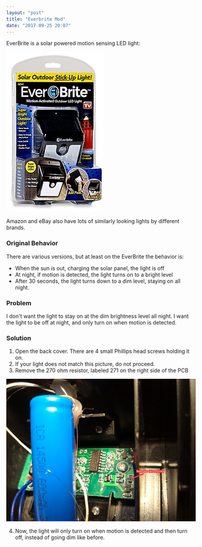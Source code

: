 ```yaml
---
layout: "post"
title: "Everbrite Mod"
date: "2017-09-25 20:07"
---
```


EverBrite is a solar powered motion sensing LED light:

![everbrite-orig](/images/2017/09/everbrite-orig.png)

Amazon and eBay also have lots of similarly looking lights by different brands.

### Original Behavior
There are various versions, but at least on the EverBrite the behavior is:
* When the sun is out, charging the solar panel, the light is off
* At night, if motion is detected, the light turns on to a bright level
* After 30 seconds, the light turns down to a dim level, staying on all night.

### Problem
I don't want the light to stay on at the dim brightness level all night.  I want the light to be off at night, and only turn on when motion is detected.

### Solution
1. Open the back cover.  There are 4 small Phillips head screws holding it on.
2. If your light does not match this picture, do not proceed.
3. Remove the 270 ohm resistor, labeled 271 on the right side of the PCB

![everbrite-pcb](/images/2017/09/everbrite-pcb.png)

4. Now, the light will only turn on when motion is detected and then turn off, instead of going dim like before.
